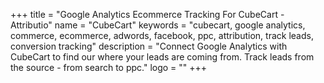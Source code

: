 +++
title = "Google Analytics Ecommerce Tracking For CubeCart - Attributio"
name = "CubeCart"
keywords = "cubecart, google analytics, commerce, ecommerce, adwords, facebook, ppc, attribution, track leads, conversion tracking"
description = "Connect Google Analytics with CubeCart to find our where your leads are coming from. Track leads from the source - from search to ppc."
logo = ""
+++
